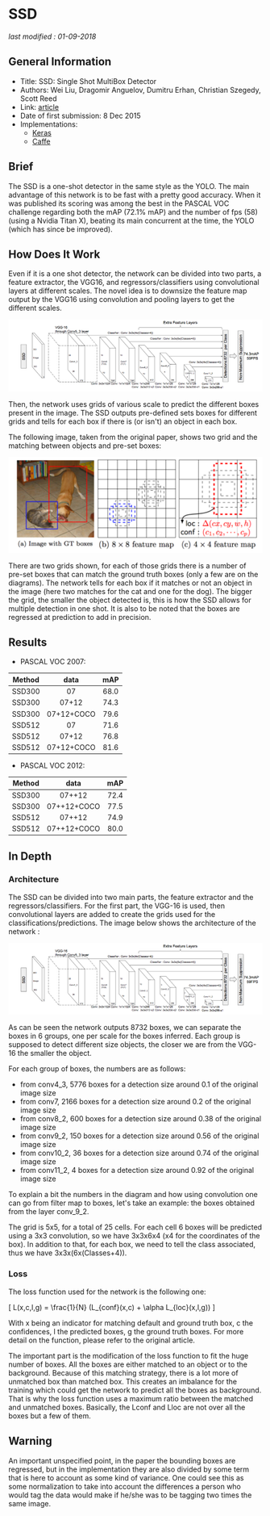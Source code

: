 # SSD

_last modified : 01-09-2018_

## General Information

- Title: SSD: Single Shot MultiBox Detector
- Authors: Wei Liu, Dragomir Anguelov, Dumitru Erhan, Christian Szegedy, Scott Reed
- Link: [article](https://arxiv.org/abs/1512.02325)
- Date of first submission: 8 Dec 2015
- Implementations:
    - [Keras](https://github.com/rykov8/ssd_keras)
    - [Caffe](https://github.com/weiliu89/caffe/tree/ssd)

## Brief

The SSD is a one-shot detector in the same style as the YOLO. The main advantage of this network is to be fast with a pretty good accuracy. When it was published its scoring was among the best in the PASCAL VOC challenge regarding both the mAP (72.1% mAP) and the number of fps (58) (using a  Nvidia Titan X), beating its main concurrent at the time, the YOLO (which has since be improved).

## How Does It Work

Even if it is a one shot detector, the network can be divided into two parts, a feature extractor, the VGG16, and regressors/classifiers using convolutional layers at different scales. The novel idea is to downsize the feature map output by the VGG16 using convolution and pooling layers to get the different scales.

![Network](https://raw.githubusercontent.com/D3lt4lph4/papers/master/docs/images/imagedetection/ssd/ssd-network.png "SSD network")

Then, the network uses grids of various scale to predict the different boxes present in the image. The SSD outputs pre-defined sets boxes for different grids and tells for each box if there is (or isn't) an object in each box.

The following image, taken from the original paper, shows two grid and the matching between objects and pre-set boxes:

![grid](https://github.com/D3lt4lph4/papers/blob/master/docs/images/imagedetection/ssd/ssd-classif-how.png?raw=true "SSD grid")

There are two grids shown, for each of those grids there is a number of pre-set boxes that can match the ground truth boxes (only a few are on the diagrams). The network tells for each box if it matches or not an object in the image (here two matches for the cat and one for the dog). The bigger the grid, the smaller the object detected is, this is how the SSD allows for multiple detection in one shot.
It is also to be noted that the boxes are regressed at prediction to add in precision.

## Results

- PASCAL VOC 2007:

| Method | data | mAP |
|--------|:----:|:---:|
|SSD300 | 07 | 68.0 |
|SSD300 | 07+12 | 74.3 |
|SSD300 | 07+12+COCO | 79.6 |
|SSD512 | 07 | 71.6 |
|SSD512 | 07+12 | 76.8 |
|SSD512 | 07+12+COCO | 81.6 |

- PASCAL VOC 2012:

| Method | data | mAP |
|--------|:----:|:---:|
| SSD300 | 07++12 | 72.4 |
| SSD300 | 07++12+COCO | 77.5 |
| SSD512 | 07++12 | 74.9 |
| SSD512 | 07++12+COCO | 80.0 |

## In Depth

### Architecture

The SSD can be divided into two main parts, the feature extractor and the regressors/classifiers. For the first part, the VGG-16 is used, then convolutional layers are added to create the grids used for the classifications/predictions. The image below shows the architecture of the network :

![SSD network](https://github.com/D3lt4lph4/papers/blob/master/docs/images/imagedetection/ssd/ssd-network.png?raw=true "SSD Network")

As can be seen the network outputs 8732 boxes, we can separate the boxes in 6 groups, one per scale for the boxes inferred. Each group is supposed to detect different size objects, the closer we are from the VGG-16 the smaller the object.

For each group of boxes, the numbers are as follows:

- from conv4_3, 5776 boxes for a detection size around 0.1 of the original image size
- from conv7, 2166 boxes for a detection size around 0.2 of the original image size
- from conv8_2, 600 boxes for a detection size around 0.38 of the original image size
- from conv9_2, 150 boxes for a detection size around 0.56 of the original image size
- from conv10_2, 36 boxes for a detection size around 0.74 of the original image size
- from conv11_2, 4 boxes for a detection size around 0.92 of the original image size

To explain a bit the numbers in the diagram and how using convolution one can go from filter map to boxes, let's take an example: the boxes obtained from the layer conv_9_2.

The grid is 5x5, for a total of 25 cells. For each cell 6 boxes will be predicted using a 3x3 convolution, so we have 3x3x6x4 (x4 for the coordinates of the box). In addition to that, for each box, we need to tell the class associated, thus we have 3x3x(6x(Classes+4)).

### Loss

The loss function used for the network is the following one:

\[
    L(x,c,l,g) = \frac{1}{N} (L_{conf}(x,c) + \alpha L_{loc}(x,l,g))
\]

With x being an indicator for matching default and ground truth box, c the confidences, l the predicted boxes, g the ground truth boxes. For more detail on the function, please refer to the original article.

The important part is the modification of the loss function to fit the huge number of boxes. All the boxes are either matched to an object or to the background. Because of this matching strategy, there is a lot more of unmatched box than matched box. This creates an imbalance for the training which could get the network to predict all the boxes as background. That is why the loss function uses a maximum ratio between the matched and unmatched boxes. Basically, the Lconf and Lloc are not over all the boxes but a few of them.

## Warning

An important unspecified point, in the paper the bounding boxes are regressed, but in the implementation they are also divided by some term that is here to account as some kind of variance. One could see this as some normalization to take into account the differences a person who would tag the data would make if he/she was to be tagging two times the same image.